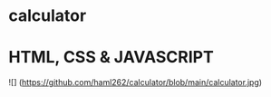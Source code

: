 # calculator

# HTML, CSS & JAVASCRIPT

![] (https://github.com/haml262/calculator/blob/main/calculator.jpg)
